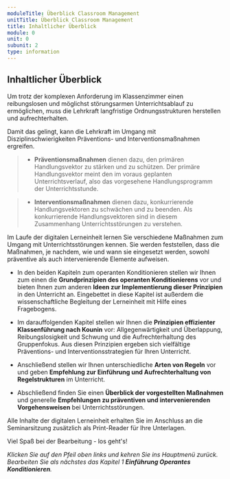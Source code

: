 ```yaml
---
moduleTitle: Überblick Classroom Management
unitTitle: Überblick Classroom Management
title: Inhaltlicher Überblick
module: 0
unit: 0
subunit: 2
type: information
---
```


## Inhaltlicher Überblick

Um trotz der komplexen Anforderung im Klassenzimmer einen reibungslosen und möglichst störungsarmen Unterrichtsablauf zu ermöglichen, muss die Lehrkraft langfristige Ordnungsstrukturen herstellen und aufrechterhalten. 

Damit das gelingt, kann die Lehrkraft im Umgang mit Disziplinschwierigkeiten Präventions- und Interventionsmaßnahmen ergreifen. 

> - **Präventionsmaßnahmen** dienen dazu, den primären Handlungsvektor zu stärken und zu schützen. Der primäre Handlungsvektor meint den im voraus geplanten Unterrichtsverlauf, also das vorgesehene Handlungsprogramm der Unterrichtsstunde. 

> - **Interventionsmaßnahmen** dienen dazu, konkurrierende Handlungsvektoren zu schwächen und zu beenden. Als konkurrierende Handlungsvektoren sind in diesem Zusammenhang Unterrichtsstörungen zu verstehen. 


Im Laufe der digitalen Lerneinheit lernen Sie verschiedene Maßnahmen zum Umgang mit Unterrichtsstörungen kennen. Sie werden feststellen, dass die Maßnahmen, je nachdem, wie und wann sie eingesetzt werden, sowohl präventive als auch intervenierende Elemente aufweisen. 

* In den beiden Kapiteln zum operanten Konditionieren stellen wir Ihnen zum einen die **Grundprinzipien des operanten Konditionierens** vor und bieten Ihnen zum anderen **Ideen zur Implementierung dieser Prinzipien** in den Unterricht an. Eingebettet in diese Kapitel ist außerdem die wissenschaftliche Begleitung der Lerneinheit mit Hilfe eines Fragebogens. 
  
* Im darauffolgenden Kapitel stellen wir Ihnen die **Prinzipien effizienter Klassenführung nach Kounin** vor: Allgegenwärtigkeit und Überlappung, Reibungslosigkeit und Schwung und die Aufrechterhaltung des Gruppenfokus. Aus diesen Prinzipien ergeben sich vielfältige Präventions- und Interventionsstrategien für Ihren Unterricht. 

* Anschließend stellen wir Ihnen unterschiedliche **Arten von Regeln** vor und geben **Empfehlung zur Einführung und Aufrechterhaltung von Regelstrukturen** im Unterricht. 

* Abschließend finden Sie einen **Überblick der vorgestellten Maßnahmen** und generelle **Empfehlungen zu präventiven und intervenierenden Vorgehensweisen** bei Unterrichtsstörungen.




Alle Inhalte der digitalen Lerneinheit erhalten Sie im Anschluss an die Seminarsitzung zusätzlich als Print-Reader für Ihre Unterlagen.

Viel Spaß bei der Bearbeitung - los geht's! 

*Klicken Sie auf den Pfeil oben links und kehren Sie ins Hauptmenü zurück. Bearbeiten Sie als nächstes das Kapitel 1 **Einführung Operantes Konditionieren**.*

